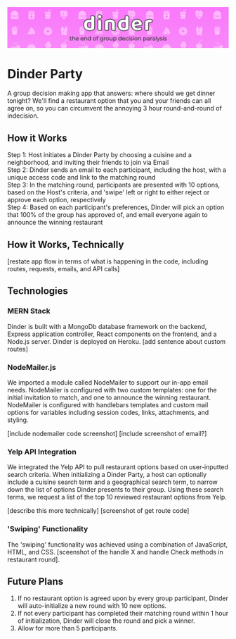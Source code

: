 ![](assets/banner.png)

# Dinder Party 
A group decision making app that answers: where should we get dinner tonight?	We'll find a restaurant option that you and your friends can all agree on, so you can circumvent the annoying 3 hour round-and-round of indecision. 

## How it Works
Step 1: Host initiates a Dinder Party by choosing a cuisine and a neighborhood, and inviting their friends to join via Email<br>
Step 2: Dinder sends an email to each participant, including the host, with a unique access code and link to the matching round<br>
Step 3: In the matching round, participants are presented with 10 options, based on the Host's criteria, and 'swipe' left or right to either reject or approve each option, respectively<br>
Step 4: Based on each participant's preferences, Dinder will pick an option that 100% of the group has approved of, and email everyone again to announce the winning restaurant<br>

## How it Works, Technically 
[restate app flow in terms of what is happening in the code, including routes, requests, emails, and API calls]

## Technologies 
### MERN Stack
Dinder is built with a MongoDb database framework on the backend, Express application controller, React components on the frontend, and a Node.js server. Dinder is deployed on Heroku. 
[add sentence about custom routes]
### NodeMailer.js
We imported a module called NodeMailer to support our in-app email needs. NodeMailer is configured with two custom templates: one for the initial invitation to match, and one to announce the winning restaurant. NodeMailer is configured with handlebars templates and custom mail options for variables including session codes, links, attachments, and styling. 

[include nodemailer code screenshot]
[include screenshot of email?]

### Yelp API Integration
We integrated the Yelp API to pull restaurant options based on user-inputted search criteria. When initializing a Dinder Party, a host can optionally include a cuisine search term and a geographical search term, to narrow down the list of options Dinder presents to their group. Using these search terms, we request a list of the top 10 reviewed restaurant options from Yelp. 

[describe this more technically]
[screenshot of get route code]

### 'Swiping' Functionality 
The 'swiping' functionality was achieved using a combination of JavaScript, HTML, and CSS. 
[sceenshot of the handle X and handle Check methods in restaurant round]. 


## Future Plans
1) If no restaurant option is agreed upon by every group participant, Dinder will auto-initialize a new round with 10 new options. 
2) If not every participant has completed their matching round within 1 hour of initialization, Dinder will close the round and pick a winner. 
3) Allow for more than 5 participants.

